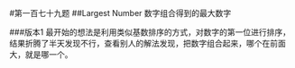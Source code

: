 #第一百七十九题
##Largest Number
数字组合得到的最大数字

###版本1
最开始的想法是利用类似基数排序的方式，对数字的第一位进行排序，结果折腾了半天发现不行，查看别人的解法发现，把数字组合起来，哪个在前面大，就是哪一个。